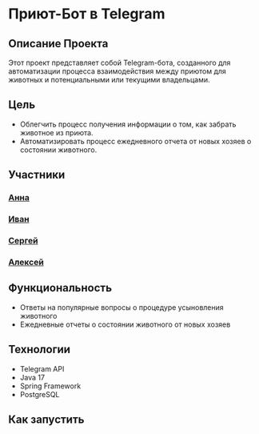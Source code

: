 # Приют-Бот в Telegram

## Описание Проекта

Этот проект представляет собой Telegram-бота, созданного для автоматизации процесса взаимодействия между приютом для животных и потенциальными или текущими владельцами.

## Цель

- Облегчить процесс получения информации о том, как забрать животное из приюта.
- Автоматизировать процесс ежедневного отчета от новых хозяев о состоянии животного.

## Участники

### [Анна](https://github.com/AnnBelousova) 
### [Иван](https://github.com/Rnd-mi) 
### [Сергей](https://github.com/SyutinS)
### [Алексей](https://github.com/x3imal) 

## Функциональность

- Ответы на популярные вопросы о процедуре усыновления животного
- Ежедневные отчеты о состоянии животного от новых хозяев

## Технологии

- Telegram API
- Java 17
- Spring Framework
- PostgreSQL


## Как запустить


